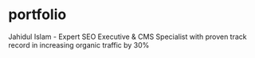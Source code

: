# portfolio
Jahidul Islam - Expert SEO Executive &amp; CMS Specialist with proven track record in increasing organic traffic by 30%
